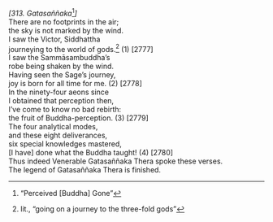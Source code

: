 *\[313. Gatasaññaka*[^1]*\]*  
There are no footprints in the air;  
the sky is not marked by the wind.  
I saw the Victor, Siddhattha  
journeying to the world of gods.[^2] (1) \[2777\]  
I saw the Sammāsambuddha’s  
robe being shaken by the wind.  
Having seen the Sage’s journey,  
joy is born for all time for me. (2) \[2778\]  
In the ninety-four aeons since  
I obtained that perception then,  
I’ve come to know no bad rebirth:  
the fruit of Buddha-perception. (3) \[2779\]  
The four analytical modes,  
and these eight deliverances,  
six special knowledges mastered,  
\[I have\] done what the Buddha taught! (4) \[2780\]  
Thus indeed Venerable Gatasaññaka Thera spoke these verses.  
The legend of Gatasaññaka Thera is finished.  
[^1]: “Perceived \[Buddha\] Gone”  
[^2]: lit., “going on a journey to the three-fold gods”
